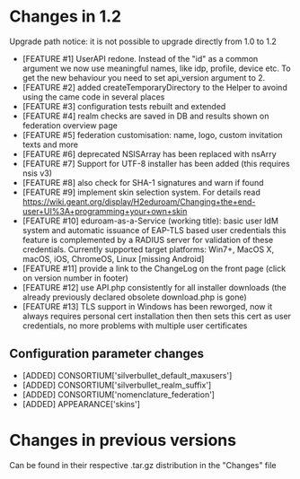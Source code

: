 Changes in 1.2
==============

Upgrade path notice: it is not possible to upgrade directly from 1.0 to 1.2

- [FEATURE #1]  UserAPI redone. Instead of the "id" as a common argument we now use
                meaningful names, like idp, profile, device etc.
                To get the new behaviour you need to set api_version argument to 2.
- [FEATURE #2]  added createTemporaryDirectory to the Helper to avoind using the came code in several places
- [FEATURE #3]  configuration tests rebuilt and extended
- [FEATURE #4]  realm checks are saved in DB and results shown on federation 
                overview page
- [FEATURE #5]  federation customisation: name, logo, custom invitation texts and
                more
- [FEATURE #6]  deprecated NSISArray has been replaced with nsArry
- [FEATURE #7]  Support for UTF-8 installer has been added (this requires nsis v3)
- [FEATURE #8]  also check for SHA-1 signatures and warn if found
- [FEATURE #9]  implement skin selection system. For details read 
                https://wiki.geant.org/display/H2eduroam/Changing+the+end-user+UI%3A+programming+your+own+skin
- [FEATURE #10] eduroam-as-a-Service (working title): basic user IdM system and
                automatic issuance of EAP-TLS based user credentials
                this feature is complemented by a RADIUS server for validation
                of these credentials. Currently supported target platforms:
                Win7+, MacOS X, macOS, iOS, ChromeOS, Linux [missing Android]
- [FEATURE #11] provide a link to the ChangeLog on the front page (click on
                version number in footer)
- [FEATURE #12] use API.php consistently for all installer downloads (the already
                previously declared obsolete download.php is gone)
- [FEATURE #13] TLS support in Windows has been reworged, now it always requires personal cert
                installation then then sets this cert as user credentials, no more problems with
                multiple user certificates

Configuration parameter changes
-------------------------------

- [ADDED] CONSORTIUM['silverbullet_default_maxusers']
- [ADDED] CONSORTIUM['silverbullet_realm_suffix']
- [ADDED] CONSORTIUM['nomenclature_federation']
- [ADDED] APPEARANCE['skins']

Changes in previous versions
============================
Can be found in their respective .tar.gz distribution in the "Changes" file
